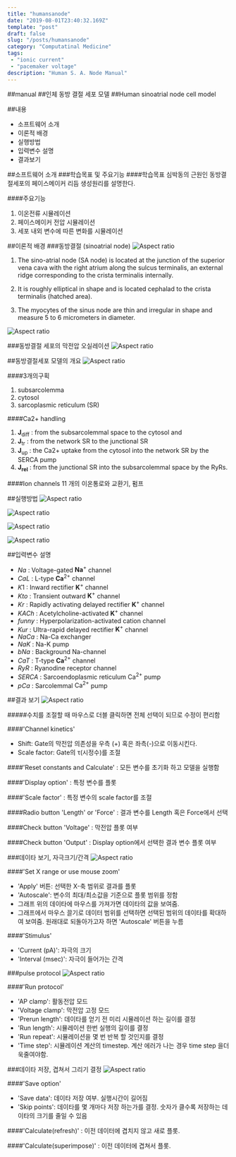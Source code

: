 ```yaml
---
title: "humansanode"
date: "2019-08-01T23:40:32.169Z"
template: "post"
draft: false
slug: "/posts/humansanode"
category: "Computatinal Medicine"
tags: 
 - "ionic current"
 - "pacemaker voltage"
description: "Human S. A. Node Manual"
---
```

##manual
##인체 동방 결절 세포 모델
##Human sinoatrial node cell model

##내용
- 소프트웨어 소개
- 이론적 배경 
- 실행방법 
- 입력변수 설명 
- 결과보기
             
##소프트웨어 소개
###학습목표 및 주요기능
####학습목표 
심박동의 근원인 동방결절세포의 페이스메이커 리듬 생성원리를 설명한다.

####주요기능
1. 이온전류 시뮬레이션
2. 페이스메이커 전압 시뮬레이션 
3. 세포 내외 변수에 따른 변화를 시뮬레이션
  
##이론적 배경
###동방결절 (sinoatrial node)
![Aspect ratio](/media/POST/000017/0.jpg)


1. The sino-atrial node (SA node) is located at the junction of the superior vena cava with the right atrium along the sulcus terminalis, an external ridge corresponding to the crista terminalis internally.

2. It is roughly elliptical in shape and is located cephalad to the crista terminalis (hatched area).

3. The myocytes of the sinus node are thin and irregular in shape and measure 5 to 6 micrometers in diameter.

![Aspect ratio](/media/POST/000017/1.jpg)

  
###동방결절 세포의 막전압 오실레이션
![Aspect ratio](/media/POST/000017/2.jpg)

##동방결절세포 모델의 개요
![Aspect ratio](/media/POST/000017/3.jpg)


####3개의구획
1. subsarcolemma
2. cytosol
3. sarcoplasmic reticulum (SR)

####Ca2+ handling
1. $\mathbf{J}_{\mathrm{diff}}$ : from the subsarcolemmal space to the cytosol and
2. $\mathbf{J}_{\mathrm{tr}}$ : from the network SR to the junctional SR
3. $\mathbf{J}_{\mathrm{up}}$ : the Ca2+ uptake from the cytosol into the network SR by the SERCA pump
4. $\mathbf{J}_{\mathbf{r e l}}$ : from the junctional SR into the subsarcolemmal space by the RyRs.

####Ion channels
11 개의 이온통로와 교환기, 펌프

##실행방법
![Aspect ratio](/media/POST/000017/8.jpg)

![Aspect ratio](/media/POST/000017/9.jpg)

![Aspect ratio](/media/POST/000017/10.jpg)

![Aspect ratio](/media/POST/000017/11.jpg)


##입력변수 설명
- $Na$ : Voltage-gated $\mathbf{N a}^{+}$ channel
- $CaL$ : L-type $\mathbf{C a}^{2+}$ channel
- $K1$ : Inward rectifier $\mathbf{K}^{+}$ channel
- $Kto$ : Transient outward $\mathbf{K}^{+}$ channel
- $Kr$ : Rapidly activating delayed rectifier $\mathbf{K}^{+}$ channel
- $KACh$ : Acetylcholine-activated $\mathbf{K}^{+}$ channel
- $funny$ : Hyperpolarization-activated cation channel
- $Kur$ : Ultra-rapid delayed rectifier $\mathbf{K}^{+}$ channel
- $NaCa$ : Na-Ca exchanger
- $NaK$ : Na-K pump
- $bNa$ : Background Na-channel
- $CaT$ : T-type $\mathbf{C} \mathbf{a}^{2+}$ channel
- $RyR$ : Ryanodine receptor channel
- $SERCA$ : Sarcoendoplasmic reticulum $\mathrm{Ca}^{2+}$ pump
- $pCa$ : Sarcolemmal $\mathrm{Ca}^{2+}$ pump

    
##결과 보기
![Aspect ratio](/media/POST/000017/4.jpg)

#####수치를 조절할 때 마우스로 더블 클릭하면 전체 선택이 되므로 수정이 편리함

####'Channel kinetics'
- Shift: Gate의 막전압 의존성을 우측 (+) 혹은 좌측(-)으로 이동시킨다.
- Scale factor: Gate의 τ(시정수)를 조절

####'Reset constants and Calculate'
: 모든 변수를 초기화 하고 모델을 실행함

####'Display option'
: 특정 변수를 플롯

####'Scale factor'
: 특정 변수의 scale factor를 조절

####Radio button 'Length' or 'Force'
: 결과 변수를 Length 혹은 Force에서 선택

####Check button 'Voltage'
: 막전압 플롯 여부

####Check button 'Output'
: Display option에서 선택한 결과 변수 플롯 여부
  
###데이타 보기, 자극크기/간격
![Aspect ratio](/media/POST/000017/5.jpg)

####'Set X range or use mouse zoom'
- 'Apply' 버튼: 선택한 X-축 범위로 결과를 플롯
- 'Autoscale': 변수의 최대/최소값을 기준으로 플롯 범위를 정함
- 그래프 위의 데이타에 마우스를 가져가면 데이타의 값을 보여줌.
- 그래프에서 마우스 끌기로 데이터 범위를 선택하면 선택된 범위의 데이타를 확대하여 보여줌. 원래대로 되돌아가고자 하면 'Autoscale' 버튼을 누름 

####'Stimulus'
- 'Current (pA)': 자극의 크기
- 'Interval (msec)': 자극이 들어가는 간격
   
###pulse protocol
![Aspect ratio](/media/POST/000017/6.jpg)

####'Run protocol'
- 'AP clamp': 활동전압 모드
- 'Voltage clamp': 막전압 고정 모드
- 'Prerun length': 데이타를 얻기 전 미리 시뮬레이션 하는 길이를 결정
- 'Run length': 시뮬레이션 한번 실행의 길이를 결정
- 'Run repeat': 시뮬레이션을 몇 번 반복 할 것인지를 결정
- 'Time step': 시뮬레이션 계산의 timestep. 계산 에러가 나는 경우 time step 을더욱줄여야함.
  
###데이타 저장, 겹쳐서 그리기 결정
![Aspect ratio](/media/POST/000017/7.jpg)

####'Save option'
- 'Save data': 데이타 저장 여부. 실행시간이 길어짐
- 'Skip points': 데이타를 몇 개마다 저장 하는가를 결정. 숫자가 클수록 저장하는 데이타의 크기를 줄일 수 있음

####'Calculate(refresh)'
: 이전 데이터에 겹치지 않고 새로 플롯.

####'Calculate(superimpose)'
: 이전 데이터에 겹쳐서 플롯.
  